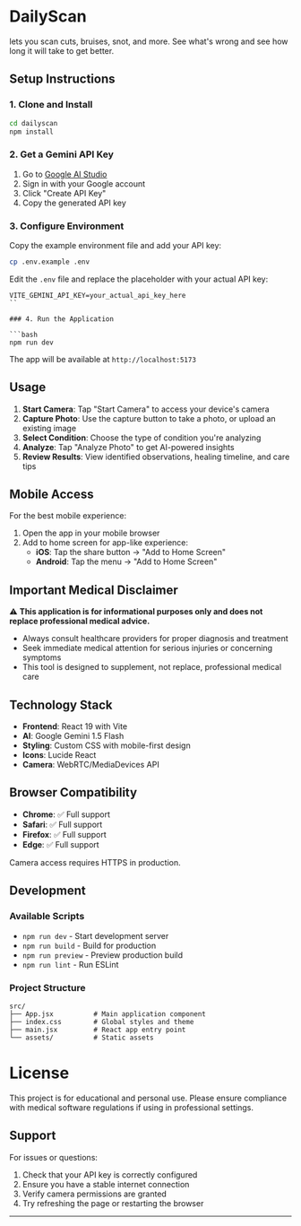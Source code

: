 # DailyScan

lets you scan cuts, bruises, snot, and more. See what's wrong and see how long it will take to get better.

## Setup Instructions

### 1. Clone and Install

```bash
cd dailyscan
npm install
```

### 2. Get a Gemini API Key

1. Go to [Google AI Studio](https://aistudio.google.com/app/apikey)
2. Sign in with your Google account
3. Click "Create API Key"
4. Copy the generated API key

### 3. Configure Environment

Copy the example environment file and add your API key:

```bash
cp .env.example .env
```

Edit the `.env` file and replace the placeholder with your actual API key:

````env
VITE_GEMINI_API_KEY=your_actual_api_key_here
``

### 4. Run the Application

```bash
npm run dev
````

The app will be available at `http://localhost:5173`

## Usage

1. **Start Camera**: Tap "Start Camera" to access your device's camera
2. **Capture Photo**: Use the capture button to take a photo, or upload an existing image
3. **Select Condition**: Choose the type of condition you're analyzing
4. **Analyze**: Tap "Analyze Photo" to get AI-powered insights
5. **Review Results**: View identified observations, healing timeline, and care tips

## Mobile Access

For the best mobile experience:

1. Open the app in your mobile browser
2. Add to home screen for app-like experience:
   - **iOS**: Tap the share button → "Add to Home Screen"
   - **Android**: Tap the menu → "Add to Home Screen"

## Important Medical Disclaimer

⚠️ **This application is for informational purposes only and does not replace professional medical advice.**

- Always consult healthcare providers for proper diagnosis and treatment
- Seek immediate medical attention for serious injuries or concerning symptoms
- This tool is designed to supplement, not replace, professional medical care

## Technology Stack

- **Frontend**: React 19 with Vite
- **AI**: Google Gemini 1.5 Flash
- **Styling**: Custom CSS with mobile-first design
- **Icons**: Lucide React
- **Camera**: WebRTC/MediaDevices API

## Browser Compatibility

- **Chrome**: ✅ Full support
- **Safari**: ✅ Full support
- **Firefox**: ✅ Full support
- **Edge**: ✅ Full support

Camera access requires HTTPS in production.

## Development

### Available Scripts

- `npm run dev` - Start development server
- `npm run build` - Build for production
- `npm run preview` - Preview production build
- `npm run lint` - Run ESLint

### Project Structure

```
src/
├── App.jsx          # Main application component
├── index.css        # Global styles and theme
├── main.jsx         # React app entry point
└── assets/          # Static assets
```

# License

This project is for educational and personal use. Please ensure compliance with medical software regulations if using in professional settings.

## Support

For issues or questions:

1. Check that your API key is correctly configured
2. Ensure you have a stable internet connection
3. Verify camera permissions are granted
4. Try refreshing the page or restarting the browser

---
